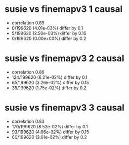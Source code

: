 # susie vs finemapv3  1 causal

- correlation 0.89
- 8/199620 (4.01e-03%) differ by 0.1
- 5/199620 (2.50e-03%) differ by 0.15
- 0/199620 (0.00e+00%) differ by 0.2


# susie vs finemapv3  2 causal

- correlation 0.86
- 124/199620 (6.21e-02%) differ by 0.1
- 65/199620 (3.26e-02%) differ by 0.15
- 35/199620 (1.75e-02%) differ by 0.2


# susie vs finemapv3  3 causal

- correlation 0.83
- 170/199620 (8.52e-02%) differ by 0.1
- 93/199620 (4.66e-02%) differ by 0.15
- 60/199620 (3.01e-02%) differ by 0.2



